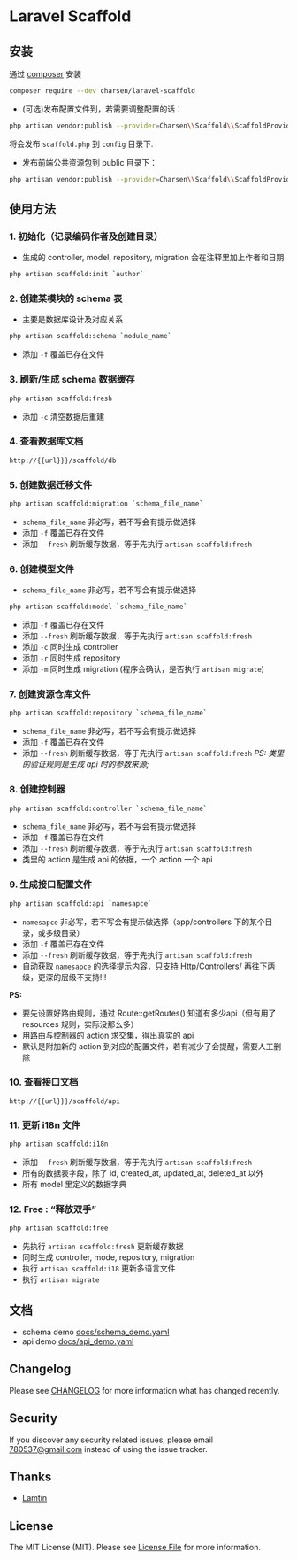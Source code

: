 # Laravel Scaffold

## 安装
通过 [composer](https://laravel-china.org/composer) 安装
```bash
composer require --dev charsen/laravel-scaffold
```

- (可选)发布配置文件到，若需要调整配置的话：
```bash
php artisan vendor:publish --provider=Charsen\\Scaffold\\ScaffoldProvider --tag=config
```
将会发布 `scaffold.php` 到 `config` 目录下.

- 发布前端公共资源包到 public 目录下：
```bash
php artisan vendor:publish --provider=Charsen\\Scaffold\\ScaffoldProvider --tag=public --force
```


## 使用方法
### 1. 初始化（记录编码作者及创建目录）
- 生成的 controller, model, repository, migration 会在注释里加上作者和日期
```sh
php artisan scaffold:init `author`
```


### 2. 创建某模块的 schema 表
- 主要是数据库设计及对应关系
```sh
php artisan scaffold:schema `module_name`
```
- 添加 `-f` 覆盖已存在文件


### 3. 刷新/生成 schema 数据缓存
```sh
php artisan scaffold:fresh
```
- 添加 `-c` 清空数据后重建


### 4. 查看数据库文档
```sh
http://{{url}}}/scaffold/db
```


### 5. 创建数据迁移文件
```sh
php artisan scaffold:migration `schema_file_name`
```
- `schema_file_name` 非必写，若不写会有提示做选择
- 添加 `-f` 覆盖已存在文件
- 添加 `--fresh` 刷新缓存数据，等于先执行 `artisan scaffold:fresh`


### 6. 创建模型文件
- `schema_file_name` 非必写，若不写会有提示做选择
```sh
php artisan scaffold:model `schema_file_name`
```
- 添加 `-f` 覆盖已存在文件
- 添加 `--fresh` 刷新缓存数据，等于先执行 `artisan scaffold:fresh`
- 添加 `-c` 同时生成 controller
- 添加 `-r` 同时生成 repository
- 添加 `-m` 同时生成 migration (程序会确认，是否执行 `artisan migrate`)


### 7. 创建资源仓库文件 
```sh
php artisan scaffold:repository `schema_file_name`
```
- `schema_file_name` 非必写，若不写会有提示做选择
- 添加 `-f` 覆盖已存在文件
- 添加 `--fresh` 刷新缓存数据，等于先执行 `artisan scaffold:fresh`
_PS: 类里的验证规则是生成 api 时的参数来源;_


### 8. 创建控制器
```sh
php artisan scaffold:controller `schema_file_name`
```
- `schema_file_name` 非必写，若不写会有提示做选择
- 添加 `-f` 覆盖已存在文件
- 添加 `--fresh` 刷新缓存数据，等于先执行 `artisan scaffold:fresh`
- 类里的 action 是生成 api 的依据，一个 action 一个 api 


### 9. 生成接口配置文件
```sh
php artisan scaffold:api `namesapce`
```
- `namesapce` 非必写，若不写会有提示做选择（app/controllers 下的某个目录，或多级目录）
- 添加 `-f` 覆盖已存在文件
- 添加 `--fresh` 刷新缓存数据，等于先执行 `artisan scaffold:fresh`
- 自动获取 `namesapce` 的选择提示内容，只支持 Http/Controllers/ 再往下两级，更深的层级不支持!!!

**PS:**
- 要先设置好路由规则，通过  Route::getRoutes() 知道有多少api（但有用了 resources 规则，实际没那么多）
- 用路由与控制器的 action 求交集，得出真实的 api
- 默认是附加新的 action 到对应的配置文件，若有减少了会提醒，需要人工删除 


### 10. 查看接口文档
```
http://{{url}}}/scaffold/api
```


### 11. 更新 i18n 文件
```sh
php artisan scaffold:i18n
```
- 添加 `--fresh` 刷新缓存数据，等于先执行 `artisan scaffold:fresh`
- 所有的数据表字段，除了 id, created_at, updated_at, deleted_at 以外
- 所有 model 里定义的数据字典


### 12. Free : “释放双手”
```sh
php artisan scaffold:free
```
- 先执行 `artisan scaffold:fresh` 更新缓存数据
- 同时生成 controller, mode, repository, migration
- 执行 `artisan scaffold:i18` 更新多语言文件
- 执行 `artisan migrate` 


## 文档
- schema demo [docs/schema_demo.yaml](https://github.com/charsen/laravel-scaffold/blob/master/docs/schema_demo.yaml)
- api demo [docs/api_demo.yaml](https://github.com/charsen/laravel-scaffold/blob/master/docs/api_demo.yaml)

## Changelog
Please see [CHANGELOG](*CHANGELOG.md*) for more information what has changed recently.

## Security
If you discover any security related issues, please email 780537@gmail.com instead of using the issue tracker.

## Thanks
- [Lamtin](https://github.com/Lamtin)

## License
The MIT License (MIT). Please see [License File](*LICENSE.md*) for more information.
 
 
